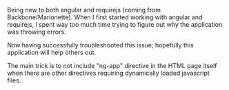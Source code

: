 Being new to both angular and requirejs (coming from Backbone/Marionette). When I first started working with angular and requirejs, I spent way too much time trying to figure out why the application was throwing errors.

Now having successfully troubleshooted this issue; hopefully this application will help others out.

The main trick is to not include "ng-app" directive in the HTML page itself when there are other directives requiring dynamically loaded javascript files.


